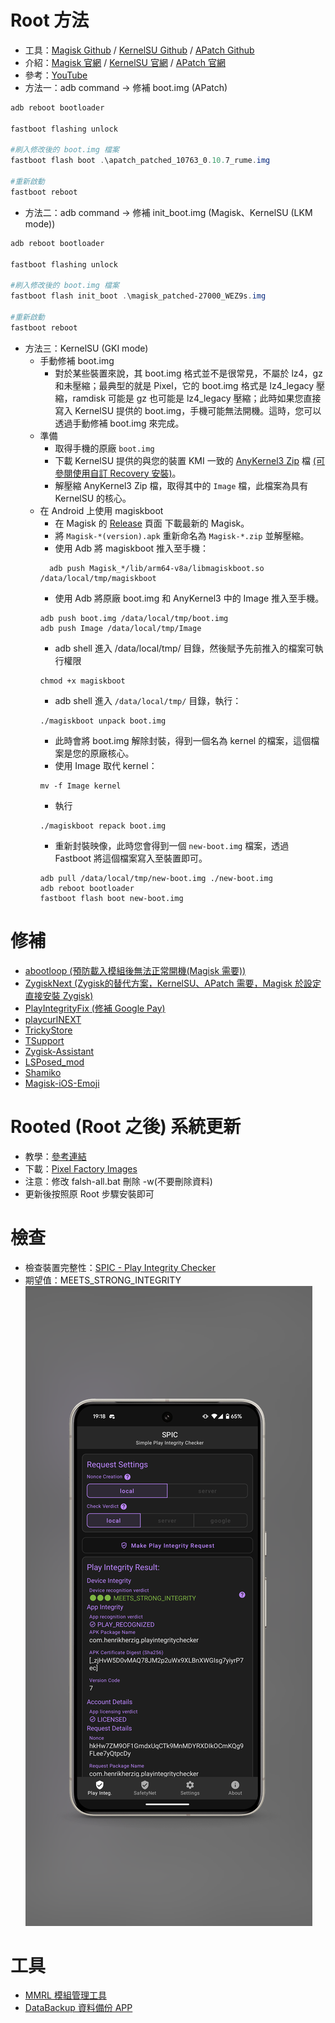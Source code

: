 # Root 方法
- 工具：[Magisk Github](https://github.com/topjohnwu/Magisk) / [KernelSU Github](https://github.com/tiann/KernelSU) / [APatch Github](https://github.com/bmax121/APatch)
- 介紹：[Magisk 官網](https://topjohnwu.github.io/Magisk) / [KernelSU 官網](https://kernelsu.org/) / [APatch 官網](https://apatch.dev)
- 參考：[YouTube](https://www.youtube.com/watch?v=uD6udMEMbPM)
- 方法一：adb command -> 修補 boot.img (APatch)
```powershell
adb reboot bootloader 

fastboot flashing unlock

#刷入修改後的 boot.img 檔案
fastboot flash boot .\apatch_patched_10763_0.10.7_rume.img

#重新啟動
fastboot reboot
```
- 方法二：adb command -> 修補 init_boot.img (Magisk、KernelSU (LKM mode))
```powershell
adb reboot bootloader 

fastboot flashing unlock

#刷入修改後的 boot.img 檔案
fastboot flash init_boot .\magisk_patched-27000_WEZ9s.img

#重新啟動
fastboot reboot
```
- 方法三：KernelSU (GKI mode)
  - 手動修補 boot.img
    - 對於某些裝置來說，其 boot.img 格式並不是很常見，不屬於 lz4，gz 和未壓縮；最典型的就是 Pixel，它的 boot.img 格式是 lz4_legacy 壓縮，ramdisk 可能是 gz 也可能是 lz4_legacy 壓縮；此時如果您直接寫入 KernelSU 提供的 boot.img，手機可能無法開機。這時，您可以透過手動修補 boot.img 來完成。
  - 準備
    - 取得手機的原廠 `boot.img`
    - 下載 KernelSU 提供的與您的裝置 KMI 一致的 [AnyKernel3 Zip](https://github.com/tiann/KernelSU/releases) 檔 [(可參閱使用自訂 Recovery 安裝)](https://kernelsu.org/zh_TW/guide/installation.html#install-with-custom-recovery)。
    - 解壓縮 AnyKernel3 Zip 檔，取得其中的 `Image` 檔，此檔案為具有 KernelSU 的核心。
  - 在 Android 上使用 magiskboot
    - 在 Magisk 的 [Release](https://github.com/topjohnwu/Magisk/releases) 頁面 下載最新的 Magisk。
    - 將 `Magisk-*(version).apk` 重新命名為 `Magisk-*.zip` 並解壓縮。
    - 使用 Adb 將 magiskboot 推入至手機：
    ```shell
      adb push Magisk_*/lib/arm64-v8a/libmagiskboot.so /data/local/tmp/magiskboot
    ```
    - 使用 Adb 將原廠 boot.img 和 AnyKernel3 中的 Image 推入至手機。
    ```shell
    adb push boot.img /data/local/tmp/boot.img
    adb push Image /data/local/tmp/Image
    ```
    - adb shell 進入 /data/local/tmp/ 目錄，然後賦予先前推入的檔案可執行權限
    ```shell
    chmod +x magiskboot
    ```
    - adb shell 進入 `/data/local/tmp/` 目錄，執行：
    ```shell
    ./magiskboot unpack boot.img
    ```
    - 此時會將 boot.img 解除封裝，得到一個名為 kernel 的檔案，這個檔案是您的原廠核心。
    - 使用 Image 取代 kernel：
    ```shell
    mv -f Image kernel
    ```
    - 執行
    ```shell
    ./magiskboot repack boot.img
    ```
    - 重新封裝映像，此時您會得到一個 `new-boot.img` 檔案，透過 Fastboot 將這個檔案寫入至裝置即可。
    ```shell
    adb pull /data/local/tmp/new-boot.img ./new-boot.img
    adb reboot bootloader
    fastboot flash boot new-boot.img
    ```
    
# 修補
- [abootloop (預防載入模組後無法正常開機(Magisk 需要))](https://github.com/Magisk-Modules-Alt-Repo/abootloop)
- [ZygiskNext (Zygisk的替代方案，KernelSU、APatch 需要，Magisk 於設定直接安裝 Zygisk)](https://github.com/Dr-TSNG/ZygiskNext)
- [PlayIntegrityFix (修補 Google Pay)](https://github.com/chiteroman/PlayIntegrityFix)
- [playcurlNEXT](https://github.com/daboynb/playcurlNEXT)
- [TrickyStore](https://github.com/5ec1cff/TrickyStore)
- [TSupport](https://t.me/citraintegritytrick)
- [Zygisk-Assistant](https://github.com/snake-4/Zygisk-Assistant)
- [LSPosed_mod](https://github.com/mywalkb/LSPosed_mod)
- [Shamiko](https://github.com/LSPosed/LSPosed.github.io/releases)
- [Magisk-iOS-Emoji](https://github.com/Keinta15/Magisk-iOS-Emoji)

# Rooted (Root 之後) 系統更新
- 教學：[參考連結](https://imum.me/posts/googlepixel8pro%E4%B9%8Broot%E5%90%8E%E6%AF%8F%E6%9C%88%E7%B3%BB%E7%BB%9F%E6%9B%B4%E6%96%B0/)
- 下載：[Pixel Factory Images](https://developers.google.com/android/images#husky)
- 注意：修改 falsh-all.bat 刪除 -w(不要刪除資料)
- 更新後按照原 Root 步驟安裝即可

# 檢查
- 檢查裝置完整性：[SPIC - Play Integrity Checker](https://play.google.com/store/apps/details?id=com.henrikherzig.playintegritychecker&pcampaignid=web_share)
- 期望值：MEETS_STRONG_INTEGRITY
![圖片](https://github.com/XiaoYu0708/Pixel-8-Pro-Root/blob/main/1727954305455_100.PNG?raw=true)

# 工具
- [MMRL 模組管理工具](https://github.com/DerGoogler/MMRL)
- [DataBackup 資料備份 APP](https://github.com/XayahSuSuSu/Android-DataBackup)
